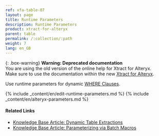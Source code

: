 ```yaml
---
ref: xfa-table-07
layout: page
title: Runtime Parameters
description: Runtime Parameters
product: xtract-for-alteryx
parent: table
permalink: /:collection/:path
weight: 7
lang: en_GB
---
```


{: .box-warning}
**Warning: Deprecated documentation** <br>
You are using the old version of the online help for Xtract for Alteryx.<br>
Make sure to use the documentation within the new [Xtract for Alteryx](https://helpcenter.theobald-software.com/xtract-for-alteryx/documentation/introduction/).

Use runtime parameters for dynamic [WHERE Clauses](./where-clause).

{% include _content/en/edit-runtime-parameters.md %}
{% include _content/en/alteryx-parameters.md %}

#### Related Links
- [Knowledge Base Article: Dynamic Table Extractions](https://kb.theobald-software.com/xtract-for-alteryx/dynamic-table-extractions)
- [Knowledge Base Article: Parameterizing via Batch Macros](https://kb.theobald-software.com/xtract-for-alteryx/parameterizing)